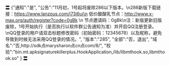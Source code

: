 〓
{"通知":"是",
"公告":"11月初，1号起将废除286以下版本。\n286新版下载链接：https://www.lanzous.com/i73i6uj\n
低价酸酸乳节点：http://www.x-max.org/auth/register?code=0gBk \n
节点邀请码：0gBk\n注：新版更新旧版废除，1号开始执行（是否执行以软件群公告通知为准）并开启QQ注册登录。\nQQ登录的用户请双击标题修改密码（初始密码：12345678）以及昵称，避免导致到时候无法采用QQ登录的情况。",
"版本":"285",
"全部":"否，退出",
"域名":"否,http://sdk点marysharon点cn点com/8/",
"校验":"bin.mt.apksignaturekillerplus.HookApplication,/lib/libmthook.so,libmthook.so"
}
〓
